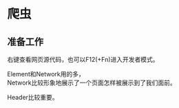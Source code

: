 # 爬虫

## 准备工作

右键查看网页源代码，也可以F12(+Fn)进入开发者模式。

Element和Network用的多，  
Network比较形象地展示了一个页面怎样被展示到了我们面前。

Header比较重要。
